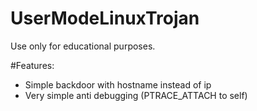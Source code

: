 # UserModeLinuxTrojan

Use only for educational purposes.

#Features:
* Simple backdoor with hostname instead of ip
* Very simple anti debugging (PTRACE_ATTACH to self)
